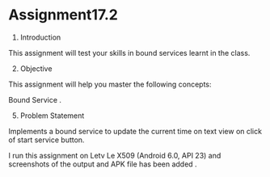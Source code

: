 # Assignment17.2

1. Introduction

This assignment will test your skills in bound services learnt in the class.

2. Objective

This assignment will help you master the following concepts:

 Bound Service .
 
 5. Problem Statement

 Implements a bound service to update the current time on text view on click of start service button.
 
 I run this assignment on Letv Le X509 (Android 6.0, API 23) and screenshots of the output and APK file has been added .

